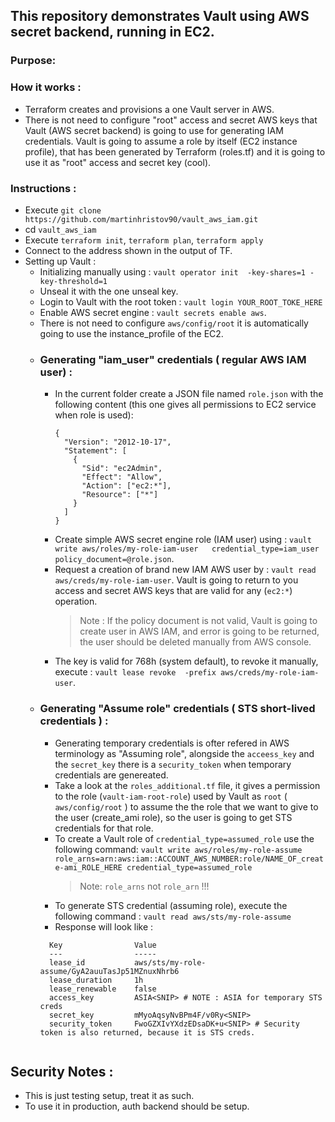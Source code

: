 ## This repository demonstrates Vault using AWS secret backend, running in EC2.

### Purpose:

### How it works :

- Terraform creates and provisions a one Vault server in AWS.
- There is not need to configure "root" access and secret AWS keys that Vault (AWS secret backend) is going to use for generating IAM credentials. Vault is going to assume a role by itself (EC2 instance profile), that has been generated by Terraform (roles.tf) and it is going to use it as "root" access and secret key (cool).

### Instructions : 

- Execute `git clone https://github.com/martinhristov90/vault_aws_iam.git`
- cd `vault_aws_iam`
- Execute `terraform init`, `terraform plan`, `terraform apply`
- Connect to the address shown in the output of TF.
- Setting up Vault :
    - Initializing manually using : `vault operator init  -key-shares=1 -key-threshold=1`
    - Unseal it with the one unseal key.
    - Login to Vault with the root token : `vault login YOUR_ROOT_TOKE_HERE`
    - Enable AWS secret engine : `vault secrets enable aws`.
    - There is not need to configure `aws/config/root` it is automatically going to use the instance_profile of the EC2.
    - ### Generating "iam_user" credentials ( regular AWS IAM user) :
      - In the current folder create a JSON file named `role.json` with the following content (this one gives   all permissions to EC2 service when role is used):
          ```
          {
            "Version": "2012-10-17",
            "Statement": [
              {
                "Sid": "ec2Admin",
                "Effect": "Allow",
                "Action": ["ec2:*"],
                "Resource": ["*"]
              }
            ]
          }
          ```
      - Create simple AWS secret engine role (IAM user) using : `vault write aws/roles/my-role-iam-user   credential_type=iam_user policy_document=@role.json`.
      - Request a creation of brand new IAM AWS user by : `vault read aws/creds/my-role-iam-user`. Vault is   going to return to you access and secret AWS keys that are valid for any (`ec2:*`) operation.
          > Note : If the policy document is not valid, Vault is going to create user in AWS IAM, and error   is going to be returned, the user should be deleted manually from AWS console.
      - The key is valid for 768h (system default), to revoke it manually, execute : `vault lease revoke  -prefix aws/creds/my-role-iam-user`.
    - ### Generating "Assume role" credentials ( STS short-lived credentials ) :
      - Generating temporary credentials is ofter refered in AWS terminology as "Assuming role", alongside the `acceess_key` and the `secret_key` there is a `security_token` when temporary credentials are genereated.
      - Take a look at the `roles_additional.tf` file, it gives a permission to the role (`vault-iam-root-role`) used by Vault as `root` ( `aws/config/root` ) to assume the the role that we want to give to the user (create_ami role), so the user is going to get STS credentials for that role. 
      - To create a Vault role of `credential_type=assumed_role` use the following command: `vault write aws/roles/my-role-assume role_arns=arn:aws:iam::ACCOUNT_AWS_NUMBER:role/NAME_OF_create-ami_ROLE_HERE credential_type=assumed_role`
        > Note: `role_arns` not `role_arn` !!!
      - To generate STS credential (assuming role), execute the following command : `vault read aws/sts/my-role-assume` 
      - Response will look like :
      ```
        Key                Value
        ---                -----
        lease_id           aws/sts/my-role-assume/GyA2auuTasJp51MZnuxNhrb6
        lease_duration     1h
        lease_renewable    false
        access_key         ASIA<SNIP> # NOTE : ASIA for temporary STS creds
        secret_key         mMyoAqsyNvBPm4F/v0Ry<SNIP>
        security_token     FwoGZXIvYXdzEDsaDK+u<SNIP> # Security token is also returned, because it is STS creds.
      

## Security Notes :
- This is just testing setup, treat it as such.
- To use it in production, auth backend should be setup.